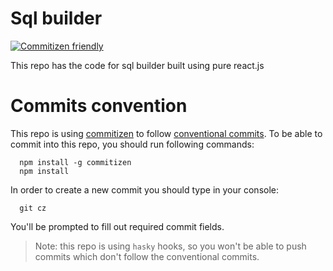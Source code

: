 # Sql builder

[![Commitizen friendly](https://img.shields.io/badge/commitizen-friendly-brightgreen.svg)](http://commitizen.github.io/cz-cli/)

This repo has the code for sql builder built using pure react.js

# Commits convention

This repo is using [commitizen](https://github.com/commitizen/cz-cli) to follow [conventional commits](https://www.conventionalcommits.org/en/v1.0.0/). To be able to commit into this repo, you should run following commands:

```
  npm install -g commitizen
  npm install
```

In order to create a new commit you should type in your console:

```
  git cz
```

You'll be prompted to fill out required commit fields.

> Note: this repo is using `hasky` hooks,
> so you won't be able to push commits which don't follow the conventional commits.
